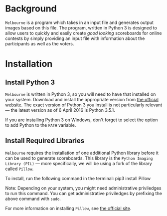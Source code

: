 # Background
`Melbourne` is a program which takes in an input file and generates output images based on this file. The program, written in Python 3 is designed to allow users to quickly and easily create *good looking* scoreboards for online contests by simply providing an input file with information about the participants as well as the voters.

# Installation

## Install Python 3
`Melbourne` is written in Python 3, so you will need to have that installed on your system. Download and install the appropriate version from [the official website](https://www.python.org/downloads/). The exact version of Python 3 you install is not particularly relevant — the latest version as of 6 April 2016 is Python 3.5.1.

If you are installing Python 3 on Windows, don't forget to select the option to add Python to the `PATH` variable.

## Install Required Libraries
`Melbourne` requires the installation of one additional Python library before it can be used to generate scoreboards. This library is the `Python Imaging Library (PIL)` — more specifically, we will be using a fork of the library called `Pillow`.

To install, run the following command in the terminal:
	pip3 install Pillow

Note: Depending on your system, you might need administrative priviledges to run this command. You can get administrative priviledges by prefixing the above command with `sudo`.

For more information on installing `Pillow`, see [the official site](http://pillow.readthedocs.org/en/3.1.x/installation.html).

